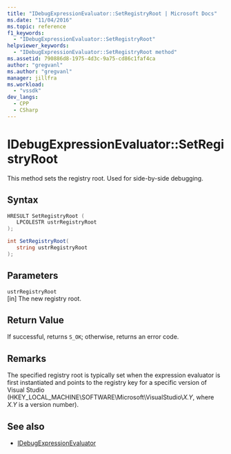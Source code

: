 ```yaml
---
title: "IDebugExpressionEvaluator::SetRegistryRoot | Microsoft Docs"
ms.date: "11/04/2016"
ms.topic: reference
f1_keywords:
  - "IDebugExpressionEvaluator::SetRegistryRoot"
helpviewer_keywords:
  - "IDebugExpressionEvaluator::SetRegistryRoot method"
ms.assetid: 790886d8-1975-4d3c-9a75-cd86c1faf4ca
author: "gregvanl"
ms.author: "gregvanl"
manager: jillfra
ms.workload:
  - "vssdk"
dev_langs:
  - CPP
  - CSharp
---
```

# IDebugExpressionEvaluator::SetRegistryRoot
This method sets the registry root. Used for side-by-side debugging.

## Syntax

```cpp
HRESULT SetRegistryRoot ( 
   LPCOLESTR ustrRegistryRoot
);
```

```csharp
int SetRegistryRoot(
   string ustrRegistryRoot
);
```

## Parameters
`ustrRegistryRoot`\
[in] The new registry root.

## Return Value
 If successful, returns `S_OK`; otherwise, returns an error code.

## Remarks
 The specified registry root is typically set when the expression evaluator is first instantiated and points to the registry key for a specific version of Visual Studio (HKEY_LOCAL_MACHINE\SOFTWARE\Microsoft\VisualStudio\\*X.Y*, where *X.Y* is a version number).

## See also
- [IDebugExpressionEvaluator](../../../extensibility/debugger/reference/idebugexpressionevaluator.md)
